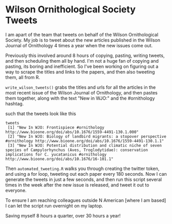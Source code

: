 # Wilson Ornithological Society Tweets

I am apart of the team that tweets on behalf of the Wilson Ornithological Society. My job is to tweet about the new articles published in the Wilson Journal of Ornithology 4 times a year when the new issues come out. 

Previously this involved around 8 hours of copying, pasting, writing tweets, and then scheduling them all by hand. I'm not a huge fan of copying and pasting, its boring and inefficient. So I've been working on figuring out a way to scrape the titles and links to the papers, and then also tweeting them, all from R. 

`write_wilson_tweets()` grabs the titles and urls for all the articles in the most recent issue of the Wilson Journal of Ornithology, and then pastes them together, along with the text "New in WJO:" and the #ornithology hashtag. 

such that the tweets look like this

```
tweets
 [1] "New In WJO: Frontispiece #ornithology http://www.bioone.org/doi/abs/10.1676/1559-4491-130.1.000"                                                                                                                                               
 [2] "New In WJO: Biology of landbird migrants: a stopover perspective #ornithology http://www.bioone.org/doi/abs/10.1676/1559-4491-130.1.1"                                                                                                         
 [3] "New In WJO: Potential distribution and climatic niche of seven species of Campylorhynchus (Aves, Troglodytidae): conservation implications for C. yucatanicus #ornithology http://www.bioone.org/doi/abs/10.1676/16-101.1" 
 ```
Then `automated_tweeting.R` walks you through creating the twitter token, and using a for loop, tweeting out each paper every 180 seconds. 
Now I can generate the tweets in just a few seconds, and then run this script several times in the week after the new issue is released, and tweet it out to everyone. 

To ensure I am reaching colleagues outside N American [where I am based] I can let the script run overnight on my laptop. 

Saving myself 8 hours a quarter, over 30 hours a year! 

